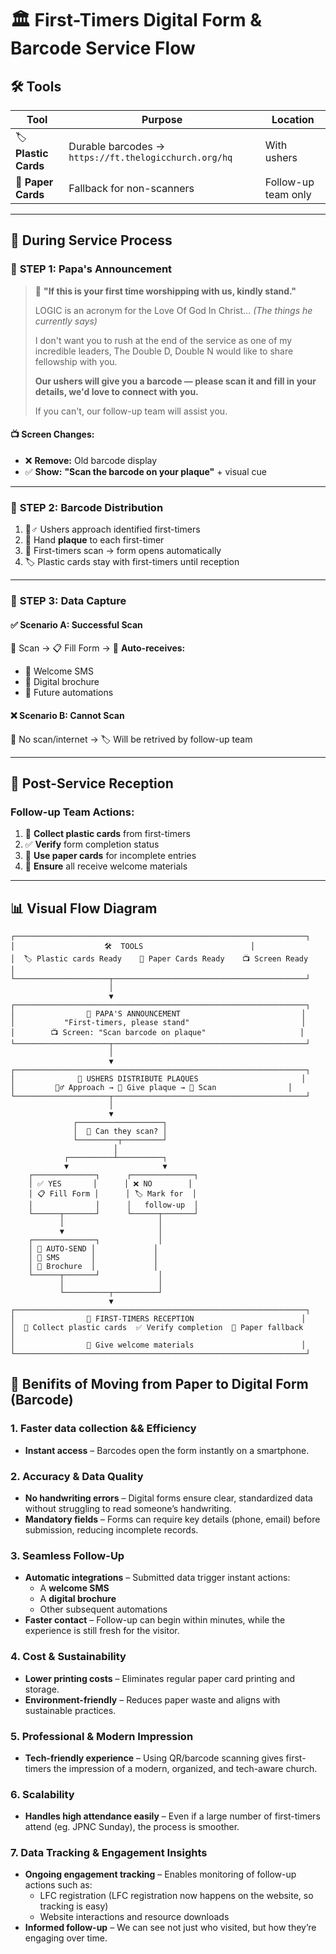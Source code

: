 # 🏛️ First-Timers Digital Form & Barcode Service Flow

## 🛠️ Tools

| Tool                 | Purpose                                               | Location            |
| -------------------- | ----------------------------------------------------- | ------------------- |
| 🏷️ **Plastic Cards** | Durable barcodes → `https://ft.thelogicchurch.org/hq` | With ushers         |
| 📄 **Paper Cards**   | Fallback for non-scanners                             | Follow-up team only |

---

## 🎯 During Service Process

### 🎤 **STEP 1: Papa's Announcement**

> 📢 **"If this is your first time worshipping with us, kindly stand."**
>
> LOGIC is an acronym for the Love Of God In Christ...
> _(The things he currently says)_
>
> I don't want you to rush at the end of the service as one of my incredible leaders, The Double D, Double N would like to share fellowship with you.
>
> **Our ushers will give you a barcode — please scan it and fill in your details, we'd love to connect with you.**
>
> If you can't, our follow-up team will assist you.

#### 📺 Screen Changes:

- ❌ **Remove:** Old barcode display
- ✅ **Show:** **"Scan the barcode on your plaque"** + visual cue

---

### 👥 **STEP 2: Barcode Distribution**

1. 🚶♂️ Ushers approach identified first-timers
2. 🤝 Hand **plaque** to each first-timer
3. 📱 First-timers scan → form opens automatically
4. 🏷️ Plastic cards stay with first-timers until reception

---

### 📝 **STEP 3: Data Capture**

#### ✅ **Scenario A: Successful Scan**

📱 Scan → 📋 Fill Form → 🎉 **Auto-receives:**

- 💬 Welcome SMS
- 📖 Digital brochure
- 🔄 Future automations

#### ❌ **Scenario B: Cannot Scan**

🚫 No scan/internet → 🏷️ Will be retrived by follow-up team

---

## 🤝 Post-Service Reception

### Follow-up Team Actions:

1. 🔄 **Collect plastic cards** from first-timers
2. ✅ **Verify** form completion status
3. 📄 **Use paper cards** for incomplete entries
4. 🎁 **Ensure** all receive welcome materials

---

## 📊 Visual Flow Diagram

```
┌─────────────────────────────────────────────────────────────────┐
│                    🛠️  TOOLS                        │
│  🏷️ Plastic cards Ready    📄 Paper Cards Ready    📺 Screen Ready    │
└─────────────────────┬───────────────────────────────────────────┘
                      │
                      ▼
┌─────────────────────────────────────────────────────────────────┐
│                🎤 PAPA'S ANNOUNCEMENT                           │
│           "First-timers, please stand"                         │
│        📺 Screen: "Scan barcode on plaque"                     │
└─────────────────────┬───────────────────────────────────────────┘
                      │
                      ▼
┌─────────────────────────────────────────────────────────────────┐
│              👥 USHERS DISTRIBUTE PLAQUES                       │
│         🚶♂️ Approach → 🤝 Give plaque → 📱 Scan                │
└─────────────────────┬───────────────────────────────────────────┘
                      │
                      ▼
              ┌───────────────────┐
              │  📱 Can they scan? │
              └─────────┬─────────┘
                       │
            ┌──────────┴──────────┐
            ▼                     ▼
    ┌──────────────┐      ┌──────────────┐
    │ ✅ YES       │      │ ❌ NO        │
    │ 📋 Fill Form │      │ 🏷️ Mark for  │
    │              │      │   follow-up  │
    └──────┬───────┘      └──────┬───────┘
           │                     │
           ▼                     │
    ┌──────────────┐             │
    │ 🎉 AUTO-SEND │             │
    │ 💬 SMS       │             │
    │ 📖 Brochure  │             │
    └──────┬───────┘             │
           │                     │
           └──────────┬──────────┘
                      ▼
┌─────────────────────────────────────────────────────────────────┐
│                🤝 FIRST-TIMERS RECEPTION                        │
│  🔄 Collect plastic cards  ✅ Verify completion  📄 Paper fallback     │
│                🎁 Give welcome materials                        │
└─────────────────────────────────────────────────────────────────┘
```

## 📌 Benifits of Moving from Paper to Digital Form (Barcode)

### 1. **Faster data collection && Efficiency**

- **Instant access** – Barcodes open the form instantly on a smartphone.

### 2. **Accuracy & Data Quality**

- **No handwriting errors** – Digital forms ensure clear, standardized data without struggling to read someone’s handwriting.
- **Mandatory fields** – Forms can require key details (phone, email) before submission, reducing incomplete records.

### 3. **Seamless Follow-Up**

- **Automatic integrations** – Submitted data trigger instant actions:
  - A **welcome SMS**
  - A **digital brochure**
  - Other subsequent automations
- **Faster contact** – Follow-up can begin within minutes, while the experience is still fresh for the visitor.

### 4. **Cost & Sustainability**

- **Lower printing costs** – Eliminates regular paper card printing and storage.
- **Environment-friendly** – Reduces paper waste and aligns with sustainable practices.

### 5. **Professional & Modern Impression**

- **Tech-friendly experience** – Using QR/barcode scanning gives first-timers the impression of a modern, organized, and tech-aware church.

### 6. **Scalability**

- **Handles high attendance easily** – Even if a large number of first-timers attend (eg. JPNC Sunday), the process is smoother.

### 7. **Data Tracking & Engagement Insights**

- **Ongoing engagement tracking** – Enables monitoring of follow-up actions such as:
  - LFC registration (LFC registration now happens on the website, so tracking is easy)
  - Website interactions and resource downloads
- **Informed follow-up** – We can see not just who visited, but how they’re engaging over time.

<!-- ---

## 🎯 Quick Reference Guide

| Phase             | Key Action            | Responsible    | Tools Needed   |
| ----------------- | --------------------- | -------------- | -------------- |
| **🛠️ Setup**      | Prepare tools         | Ushers/Tech    | Plastic cards, Cards |
| **🎤 Announce**   | Identify first-timers | Papa           | Screen display |
| **👥 Distribute** | Give plastic cards          | Ushers         | Plastic cards        |
| **📝 Capture**    | Scan & fill           | First-timers   | Phones         |
| **🤝 Reception**  | Collect & verify      | Follow-up team | Paper cards    | -->

<!-- ---

## ⚡ Success Tracking

- 📊 **Digital completion rate**: Scans vs. manual entries
- ⏱️ **Process efficiency**: Time from announcement to completion
- 🎯 **Follow-up success**: Contact rate within 48 hours -->
